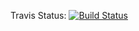 Travis Status: [![Build Status](https://travis-ci.org/ptaras2/mean.svg?branch=master)](https://travis-ci.org/ptaras2/mean)
